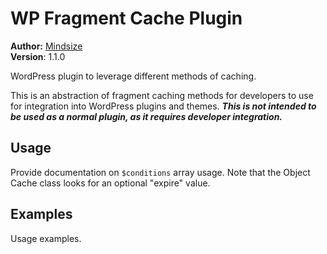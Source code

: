 # WP Fragment Cache Plugin


**Author:** [Mindsize](https://mindsize.me)<br>
**Version**: 1.1.0

WordPress plugin to leverage different methods of caching.

This is an abstraction of fragment caching methods for developers to use for integration into WordPress plugins and themes. ***This is not intended to be used as a normal plugin, as it requires developer integration.***

## Usage

Provide documentation on `$conditions` array usage.  Note that the Object Cache class looks for an optional "expire" value.

## Examples

Usage examples.

